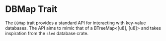 # DBMap Trait

The `DBMap` trait provides a standard API for interacting with key-value
databases. The API aims to mimic that of a BTreeMap\<\[u8], \[u8]> and takes
inspiration from the `sled` database crate.
